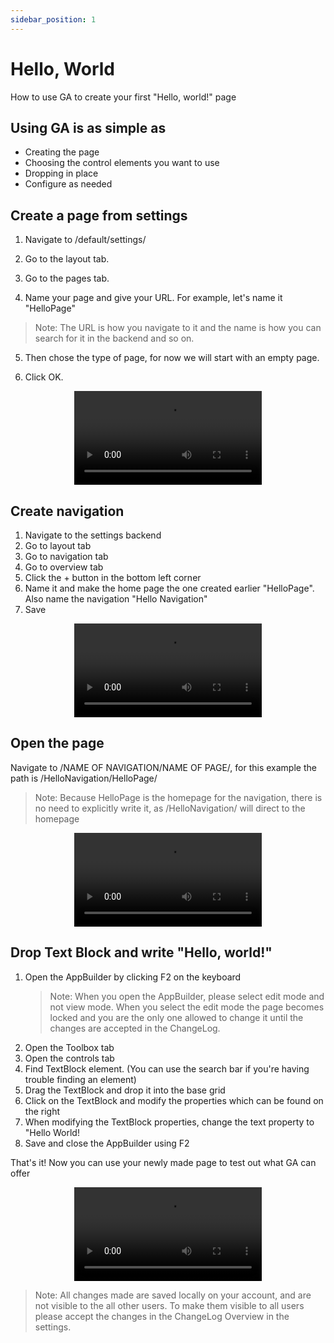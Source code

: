 ```yaml
---
sidebar_position: 1
---
```


# Hello, World

How to use GA to create your first "Hello, world!" page

## Using GA is as simple as

- Creating the page
- Choosing the control elements you want to use
- Dropping in place
- Configure as needed

## Create a page from settings

1. Navigate to /default/settings/

2. Go to the layout tab.

3. Go to the pages tab.

4. Name your page and give your URL. For example, let's name it "HelloPage"

> Note: The URL is how you navigate to it and the name is how you can search for it in the backend and so on.

5. Then chose the type of page, for now we will start with an empty page.

6. Click OK.

<center>

<video controls="controls">
  <source src="/img/tut1-1.mov" />
</video>

</center>

## Create navigation

1. Navigate to the settings backend
2. Go to layout tab
3. Go to navigation tab
4. Go to overview tab
5. Click the + button in the bottom left corner
6. Name it and make the home page the one created earlier "HelloPage". Also name the navigation "Hello Navigation"
7. Save

<center>

<video controls="controls">
  <source src="/img/tut1-2.mov" />
</video>

</center>

## Open the page

Navigate to /NAME OF NAVIGATION/NAME OF PAGE/, for this example the path is /HelloNavigation/HelloPage/

> Note: Because HelloPage is the homepage for the navigation, there is no need to explicitly write it, as /HelloNavigation/ will direct to the homepage

<center>

<video controls="controls">
  <source src="/img/tut1-3.mov" />
</video>

</center>

## Drop Text Block and write "Hello, world!"

1. Open the AppBuilder by clicking F2 on the keyboard
   > Note: When you open the AppBuilder, please select edit mode and not view mode. When you select the edit mode the page becomes locked and you are the only one allowed to change it until the changes are accepted in the ChangeLog.
2. Open the Toolbox tab
3. Open the controls tab
4. Find TextBlock element. (You can use the search bar if you're having trouble finding an element)
5. Drag the TextBlock and drop it into the base grid
6. Click on the TextBlock and modify the properties which can be found on the right
7. When modifying the TextBlock properties, change the text property to "Hello World!
8. Save and close the AppBuilder using F2

That's it! Now you can use your newly made page to test out what GA can offer

<center>

<video controls="controls">
  <source src="/img/tut1-4.mov" />
</video>

</center>

> Note: All changes made are saved locally on your account, and are not visible to the all other users. To make them visible to all users please accept the changes in the ChangeLog Overview in the settings.

<style>
   </style>
